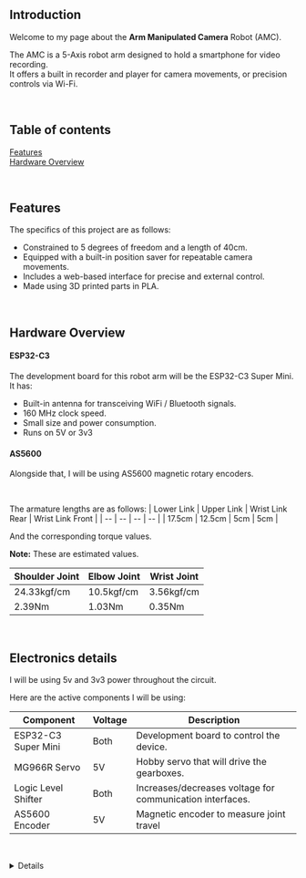 ## Introduction
Welcome to my page about the **Arm Manipulated Camera** Robot (AMC).

The AMC is a 5-Axis robot arm designed to hold a smartphone for video recording.  
It offers a built in recorder and player for camera movements, or precision controls via Wi-Fi.

&nbsp;
## Table of contents
[Features](#features)  
[Hardware Overview](#hardware)

&nbsp;
<a name="features"/>

## Features
The specifics of this project are as follows:
- Constrained to 5 degrees of freedom and a length of 40cm.
- Equipped with a built-in position saver for repeatable camera movements.
- Includes a web-based interface for precise and external control.
- Made using 3D printed parts in PLA.

&nbsp;
<a name="hardware"/>

## Hardware Overview
#### ESP32-C3
The development board for this robot arm will be the ESP32-C3 Super Mini.  
It has:
- Built-in antenna for transceiving WiFi / Bluetooth signals.
- 160 MHz clock speed.
- Small size and power consumption.
- Runs on 5V or 3v3

#### AS5600
Alongside that, I will be using AS5600 magnetic rotary encoders.





&nbsp;

The armature lengths are as follows:
| Lower Link | Upper Link | Wrist Link Rear | Wrist Link Front | 
| -- | -- | -- | -- |
| 17.5cm | 12.5cm | 5cm | 5cm |

And the corresponding torque values.

**Note:** These are estimated values.

| Shoulder Joint | Elbow Joint | Wrist Joint | 
| -- | -- | -- |
| 24.33kgf/cm | 10.5kgf/cm | 3.56kgf/cm |
| 2.39Nm | 1.03Nm | 0.35Nm |

&nbsp;
## Electronics details

I will be using 5v and 3v3 power throughout the circuit.

Here are the active components I will be using:

| Component | Voltage | Description |
| -- | -- | -- |
| ESP32-C3 Super Mini | Both | Development board to control the device. |
| MG966R Servo | 5V | Hobby servo that will drive the gearboxes. |
| Logic Level Shifter | Both | Increases/decreases voltage for communication interfaces. |
| AS5600 Encoder | 5V | Magnetic encoder to measure joint travel |


&nbsp;
<details>
<summary>Tips for collapsed sections</summary>

You can add a header
---
Some test things

```ruby
   puts "Hello World"
```
</details>
